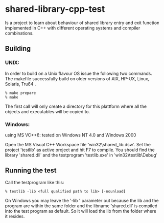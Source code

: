 # shared-library-cpp-test
Is a project to learn about behaviour of shared library entry and exit function implemented in C++ with different operating systems and compiler combinations.

## Building

### UNIX:
In order to build on a Unix flavour OS issue the following two
commands. The makefile successfully build on older versions of AIX,
HP-UX, Linux, Solaris, Tru64 .
```
% make prepare
% make
```

The first call will only create a directory for this plattform
where all the objects and executables will be copied to.

### Windows:
using MS VC++6:
tested on Windows NT 4.0 and Windows 2000

Open the MS Visual C++ Workspace file 'win32\shared_lib.dsw'.
Set the project 'testlib' as active project and hit F7 to compile.
You should find the library 'shared.dll' and the testprogram
'testlib.exe' in 'win32\testlib\Debug'


## Running the test

Call the testprogram like this:
```
% testlib -lib <full qualified path to lib> [-nounload]
```

On Windows you may leave the '-lib <something>' parameter out
because the lib and the program are within the same folder
and the libname 'shared.dll' is compiled into the test program
as default. So it will load the lib from the folder where
it resides.
